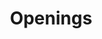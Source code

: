 ---
layout: openings
permalink: /careers/openings/
title: Openings
headline: Openings
featured_image: /uploads/headers/openings-header.jpg
featured_image_960px: /uploads/headers/openings-header-960px.jpg
featured_image_768px: /uploads/headers/openings-header-768px.jpg
featured_image_576px: /uploads/headers/openings-header-576px.jpg
---
